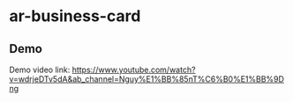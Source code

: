 # ar-business-card
## Demo
Demo video link: https://www.youtube.com/watch?v=wdrjeDTv5dA&ab_channel=Nguy%E1%BB%85nT%C6%B0%E1%BB%9Dng
